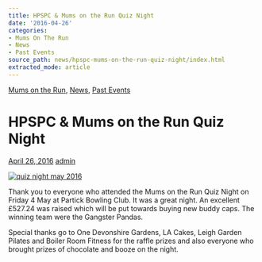 ```yaml
---
title: HPSPC & Mums on the Run Quiz Night
date: '2016-04-26'
categories:
- Mums On The Run
- News
- Past Events
source_path: news/hpspc-mums-on-the-run-quiz-night/index.html
extracted_mode: article
---
```

[Mums on the Run](category/mums-on-the-run/), [News](/news/), [Past Events](category/past-events/)

# HPSPC & Mums on the Run Quiz Night

[April 26, 2016](/news/hpspc-mums-on-the-run-quiz-night/) [admin](author/admin/)

[![quiz night may 2016](/assets/images/2016/04/unnamed.jpg)](/assets/images/2016/04/unnamed.jpg)

Thank you to everyone who attended the Mums on the Run Quiz Night on Friday 4 May at Partick Bowling Club. It was a great night. An excellent £527.24 was raised which will be put towards buying new buddy caps. The winning team were the Gangster Pandas.

Special thanks go to One Devonshire Gardens, LA Cakes, Leigh Garden Pilates and Boiler Room Fitness for the raffle prizes and also everyone who brought prizes of chocolate and booze on the night.
